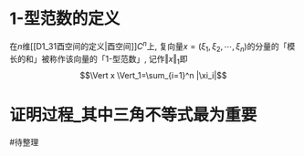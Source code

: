 # 1-型范数的定义


在$n$维[[D1_31酉空间的定义|酉空间]]$C^n$上, 复向量$x=(\xi_1,\xi_2, \cdots, \xi_n)$的分量的「模长的和」被称作该向量的「1-型范数」, 记作$\Vert x \Vert_1$即$$\Vert x \Vert_1=\sum_{i=1}^n |\xi_i|$$


# 证明过程_其中三角不等式最为重要

#待整理 